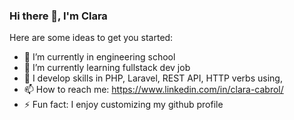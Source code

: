 ### Hi there 👋, I'm Clara

Here are some ideas to get you started:

- 🔭 I’m currently in engineering school
- 🌱 I’m currently learning fullstack dev job
- 🚀 I develop skills in PHP, Laravel, REST API, HTTP verbs using, 
- 📫 How to reach me: https://www.linkedin.com/in/clara-cabrol/
- ⚡ Fun fact: I enjoy customizing my github profile
